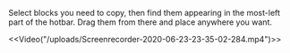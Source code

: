 Select blocks you need to copy, then find them appearing in the most-left part of the hotbar. Drag them from there and place anywhere you want.

<<Video("/uploads/Screenrecorder-2020-06-23-23-35-02-284.mp4")>>